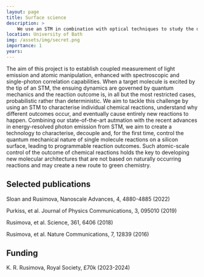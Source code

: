 ```yaml
---
layout: page
title: Surface science
description: >
    We use an STM in combination with optical techniques to study the dynamics of single atoms, molecules and hot charge carriers.
location: University of Bath
img: /assets/img/secret.png
importance: 1
years: 
---
```


The aim of this project is to establish coupled measurement of light emission and atomic manipulation, enhanced with spectroscopic and single-photon correlation capabilities. When a target molecule is excited by the tip of an STM, the ensuing dynamics are governed by quantum mechanics and the reaction outcome is, in all but the most restricted cases, probabilistic rather than deterministic. We aim to tackle this challenge  by using an STM to characterise individual chemical reactions, understand why different outcomes occur, and eventually cause  entirely new reactions to happen. Combining our state-of-the-art autmation with the recent advances in energy-resolved photon emission from STM, we aim to create a technology to characterise, decouple and, for the first time, control the quantum mechanical nature of single molecule reactions on a silicon surface, leading to programmable reaction outcomes. Such atomic-scale control of the outcome of chemical reactions holds the key to developing new molecular architectures that are not based on naturally occurring reactions and may create a new route to green chemistry.

## Selected publications

Sloan and Rusimova, Nanoscale Advances, 4, 4880-4885 (2022)

Purkiss, et al. Journal of Physics Communications, 3, 095010 (2019)

Rusimova, et al. Science, 361, 6406 (2018)

Rusimova, et al. Nature Communications, 7, 12839 (2016)

## Funding

K. R. Rusimova, Royal Society, £70k (2023-2024)

